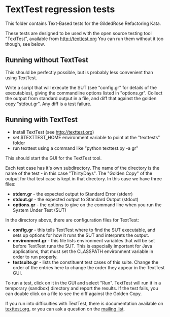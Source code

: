 # TextTest regression tests

This folder contains Text-Based tests for the GildedRose Refactoring Kata.

These tests are designed to be used with the open source testing tool "TextTest", available from http://texttest.org You can run them without it too though, see below.

## Running without TextTest

This should be perfectly possible, but is probably less convenient than using TextTest. 

Write a script that will execute the SUT (see "config.gr" for details of the executables), giving the commandline options listed in "options.gr". Collect the output from standard output in a file, and diff that against the golden copy "stdout.gr". Any diff is a test failure.

## Running with TextTest

- Install TextTest (see http://texttest.org)
- set $TEXTTEST_HOME environment variable to point at the "texttests" folder
- run texttest using a command like "python texttest.py -a gr"

This should start the GUI for the TextTest tool.

Each test case has it's own subdirectory. The name of the directory is the name of the test - in this case "ThirtyDays". The "Golden Copy" of the output for that test case is kept in that directory. In this case we have three files:

- __stderr.gr__ - the expected output to Standard Error (stderr)
- __stdout.gr__ - the expected output to Standard Output (stdout)
- __options.gr__ - the options to give on the command line when you run the System Under Test (SUT)

In the directory above, there are configuration files for TextTest:

- __config.gr__ - this tells TextTest where to find the SUT executable, and sets up options for how it runs the SUT and interprets the output.
- __environment.gr__ - this file lists environment variables that will be set before TextTest runs the SUT. This is especially important for Java applications, that must set the CLASSPATH environment variable in order to run properly.
- __testsuite.gr__ - lists the constituent test cases of this suite. Change the order of the entries here to change the order they appear in the TextTest GUI.

To run a test, click on it in the GUI and select "Run". TextTest will run it in a temporary (sandbox) directory and report the results. If the test fails, you can double click on a file to see the diff against the Golden Copy.

If you run into difficulties with TextTest, there is documentation available on [texttest.org](http://texttest.org), or you can ask a question on the [mailing list](https://lists.sourceforge.net/lists/listinfo/texttest-users).


